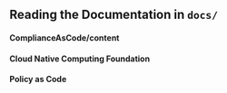 ## Reading the Documentation in `docs/`

#### ComplianceAsCode/content

#### Cloud Native Computing Foundation 

#### Policy as Code



